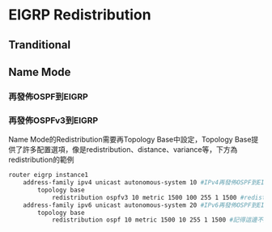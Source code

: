 # EIGRP Redistribution # 

## Tranditional ##



## Name Mode ##

### 再發佈OSPF到EIGRP ###



### 再發佈OSPFv3到EIGRP ###

Name Mode的Redistribution需要再Topology Base中設定，Topology Base提供了許多配置選項，像是redistribution、distance、variance等，下方為redistribution的範例

```bash
router eigrp instance1 
    address-family ipv4 unicast autonomous-system 10 #IPv4再發佈OSPF到EIGRP
        topology base 
            redistribution ospfv3 10 metric 1500 100 255 1 1500 #redistribution後的參數由左至右分別是protocol、process-id、metric、bandwidth-metric、delay-metric、reliability-metric、load-metric、mtu-bytes route-map name，route-map在此範例未用到
    address-family ipv6 unicast autonomous-system 20 #IPv6再發佈OSPF到EIGRP
        topology base 
            redistribution ospf 10 metric 1500 10 255 1 1500 #記得這邊不用打ospfv3，因為是在IPv6下
```